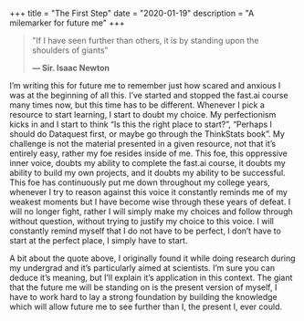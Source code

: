 +++
title = "The First Step"
date = "2020-01-19"
description = "A milemarker for future me"
+++

> "If I have seen further than others,
> it is by standing upon the shoulders of giants"
>
> **— Sir. Isaac Newton**

I’m writing this for future me to remember just how scared and anxious I was at the beginning of all this. I’ve started and stopped the fast.ai course many times now, but this time has to be different. Whenever I pick a resource to start learning, I start to doubt my choice. My perfectionism kicks in and I start to think “Is this the right place to start?”, “Perhaps I should do Dataquest first, or maybe go through the ThinkStats book”. My challenge is not the material presented in a given resource, not that it’s entirely easy, rather my foe resides inside of me. This foe, this oppressive inner voice, doubts my ability to complete the fast.ai course, it doubts my ability to build my own projects, and it doubts my ability to be successful. This foe has continuously put me down throughout my college years, whenever I try to reason against this voice it constantly reminds me of my weakest moments but I have become wise through these years of defeat. I will no longer fight, rather I will simply make my choices and follow through without question, without trying to justify my choice to this voice. I will constantly remind myself that I do not have to be perfect, I don’t have to start at the perfect place, I simply have to start.

A bit about the quote above, I originally found it while doing research during my undergrad and it’s particularly aimed at scientists. I’m sure you can deduce it’s meaning, but I’ll explain it’s application in this context. The giant that the future me will be standing on is the present version of myself, I have to work hard to lay a strong foundation by building the knowledge which will allow future me to see further than I, the present I, ever could. 




